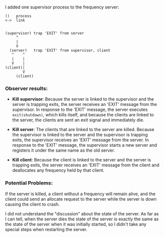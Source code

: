 I added one supervisor process to the frequency server:

```
()   process
<->  link


(supervisor) trap 'EXIT' from server
     ^     
     |
     V     
  (server)   trap 'EXIT' from supervisor, client
   ^    ^  
   |    |
   V    | 
(client)|
        V
     (client)
```

### Observer results:

* **Kill supervisor**:  Because the server is linked to the supervisor and the server is trapping exits, the server receives an 'EXIT' message from the supervisor.  In response to the 'EXIT' message, the server executes `exit(shutdown)`, which kills itself, and because the clients are linked to the server, the clients are sent an exit signal and immediately die. 
                 
* **Kill server**:      The clients that are linked to the server are killed.  Because the supervisor is linked to the server and the supervisor is trapping exits, the supervisor receives an 'EXIT' message from the server.  In response to the 'EXIT' message, the supervisor starts a new server and registers it under the same name as the old server. 

* **Kill client**:      Because the client is linked to the server and the server is trapping exits, the server receives an 'EXIT' message from the client and deallocates any frequency held by that client.


### Potential Problems:  
If the server is killed, a client without a frequency will remain alive, and the client could send an allocate request to the server while the server is down causing the client to crash.

I did not understand the "discussion" about the state of the server.  As far as I can tell,  when the server dies the state of the server is exactly the same as the state of the server when it was initially started, so I didn't take any special steps when restarting the server.
